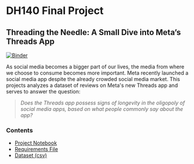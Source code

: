 # DH140 Final Project
## Threading the Needle: A Small Dive into Meta’s Threads App
[![Binder](https://mybinder.org/badge_logo.svg)](https://mybinder.org/v2/gh/choucurtis987/dh140_final_project/main)

As social media becomes a bigger part of our lives, the media from where we choose to consume becomes more important. Meta recently launched a social media app despite the already crowded social media market. This projects analyzes a dataset of reviews on Meta's new Threads app and serves to answer the question: 

> *Does the Threads app possess signs of longevity in the oligopoly of social media apps, based on what people commonly say about the app?*

### Contents
- [Project Notebook](final_project_notebook.ipynb)
- [Requirements File](requirement.txt)
- [Dataset (csv)](threads_reviews.csv)
